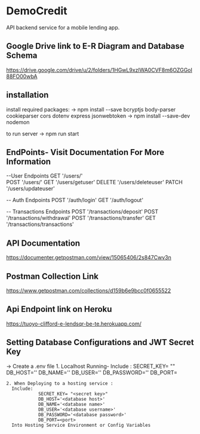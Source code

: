 # DemoCredit
API backend service for a mobile lending app.


## Google Drive link to E-R Diagram and Database Schema
https://drive.google.com/drive/u/2/folders/1HGwL9xzlWA0CVF8m6OZGGoI88FO00wbA

## installation
install required packages:
  ->  npm install --save bcryptjs body-parser cookieparser cors dotenv express jsonwebtoken 
  ->  npm install --save-dev nodemon

to run server
    -> npm run start

## EndPoints- Visit Documentation For More Information

  --User Endpoints
    GET '/users/'   
    POST '/users/'
    GET '/users/getuser'
    DELETE '/users/deleteuser'
    PATCH '/users/updateuser'

  -- Auth Endpoints
    POST '/auth/login'
    GET '/auth/logout'

  -- Transactions Endpoints
    POST '/transactions/deposit'
    POST '/transactions/withdrawal'
    POST '/transactions/transfer'
    GET '/transactions/transactions'
   

## API Documentation

https://documenter.getpostman.com/view/15065406/2s847Cwv3n

## Postman Collection Link
https://www.getpostman.com/collections/d159b6e9bcc0f0655522


## Api Endpoint link on Heroku
https://tuoyo-clifford-e-lendsqr-be-te.herokuapp.com/

## Setting Database Configurations and JWT Secret Key
-> Create a .env file
    1. Localhost Running- Include : 
                SECRET_KEY= "<secret key>" 
                DB_HOST='<database host>'
                DB_NAME='<database name>'
                DB_USER='<database username>'
                DB_PASSWORD='<database password>'
                DB_PORT=<port>

    2. When Deploying to a hosting service :  
      Include:    
                SECRET_KEY= "<secret key>" 
                DB_HOST='<database host>'
                DB_NAME='<database name>'
                DB_USER='<database username>'
                DB_PASSWORD='<database password>'
                DB_PORT=<port>    
      Into Hosting Service Environment or Config Variables   

    


